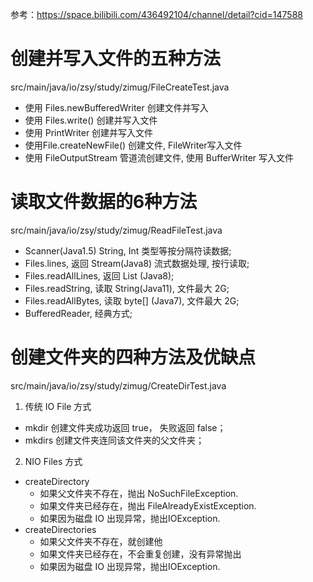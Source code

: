 参考：https://space.bilibili.com/436492104/channel/detail?cid=147588
# 创建并写入文件的五种方法
src/main/java/io/zsy/study/zimug/FileCreateTest.java

- 使用 Files.newBufferedWriter 创建文件并写入
- 使用 Files.write() 创建并写入文件
- 使用 PrintWriter 创建并写入文件
- 使用File.createNewFile() 创建文件, FileWriter写入文件
- 使用 FileOutputStream 管道流创建文件, 使用 BufferWriter 写入文件

# 读取文件数据的6种方法
src/main/java/io/zsy/study/zimug/ReadFileTest.java

- Scanner(Java1.5) String, Int 类型等按分隔符读数据;
- Files.lines, 返回 Stream(Java8) 流式数据处理, 按行读取;
- Files.readAllLines, 返回 List<String> (Java8);
- Files.readString, 读取 String(Java11), 文件最大 2G;
- Files.readAllBytes, 读取 byte[] (Java7), 文件最大 2G;
- BufferedReader, 经典方式;

# 创建文件夹的四种方法及优缺点
src/main/java/io/zsy/study/zimug/CreateDirTest.java

1. 传统 IO File 方式
- mkdir 创建文件夹成功返回 true， 失败返回 false；
- mkdirs 创建文件夹连同该文件夹的父文件夹；
  
2. NIO Files 方式
- createDirectory
    - 如果父文件夹不存在，抛出 NoSuchFileException.
    - 如果文件夹已经存在，抛出 FileAlreadyExistException.
    - 如果因为磁盘 IO 出现异常，抛出IOException.
- createDirectories
    - 如果父文件夹不存在，就创建他
    - 如果文件夹已经存在，不会重复创建，没有异常抛出
    - 如果因为磁盘 IO 出现异常，抛出IOException. 